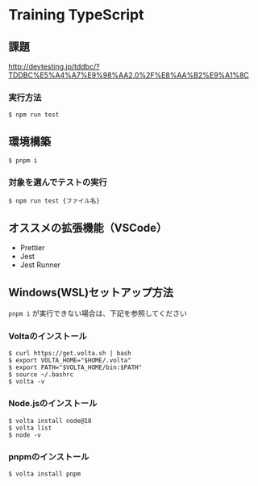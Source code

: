 # Training TypeScript

## 課題
http://devtesting.jp/tddbc/?TDDBC%E5%A4%A7%E9%98%AA2.0%2F%E8%AA%B2%E9%A1%8C


### 実行方法

```
$ npm run test
```

## 環境構築

```
$ pnpm i
```

### 対象を選んでテストの実行

```
$ npm run test {ファイル名}
```
 
## オススメの拡張機能（VSCode）

- Prettier
- Jest
- Jest Runner

## Windows(WSL)セットアップ方法

`pnpm i` が実行できない場合は、下記を参照してください

### Voltaのインストール

```
$ curl https://get.volta.sh | bash
$ export VOLTA_HOME="$HOME/.volta"
$ export PATH="$VOLTA_HOME/bin:$PATH"
$ source ~/.bashrc
$ volta -v
```

### Node.jsのインストール

```
$ volta install node@18
$ volta list
$ node -v
```

### pnpmのインストール

```
$ volta install pnpm
```